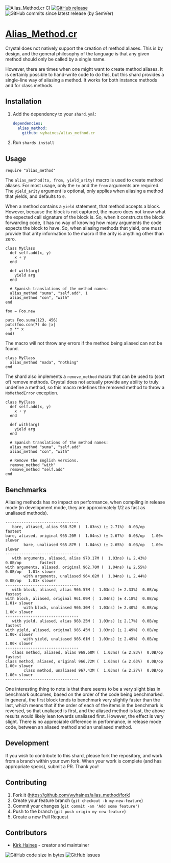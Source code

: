 ![Alias_Method.cr CI](https://img.shields.io/github/workflow/status/wyhaines/alias_method.cr/Alias_Method.cr%20CI?style=for-the-badge&logo=GitHub)
[![GitHub release](https://img.shields.io/github/release/wyhaines/alias_method.cr.svg?style=for-the-badge)](https://github.com/wyhaines/alias_method.cr/releases)
![GitHub commits since latest release (by SemVer)](https://img.shields.io/github/commits-since/wyhaines/alias_method.cr/latest?style=for-the-badge)

# [Alias_Method.cr](https://wyhaines.github.io/alias_method.cr/)

Crystal does not natively support the creation of method aliases. This is by design, and the general philosophy of the language is that any given method should only be called by a single name.

However, there are times when one might want to create method aliases. It is certainly possible to hand-write code to do this, but this shard provides a single-line way of aliasing a method. It works for both instance methods and for class methods.

## Installation

1. Add the dependency to your `shard.yml`:

   ```yaml
   dependencies:
     alias_method:
       github: wyhaines/alias_method.cr
   ```

2. Run `shards install`

## Usage

```crystal
require "alias_method"
```

The `alias_method(to, from, yield_arity)` macro is used to create method aliases. For most usage, only the `to` and the `from` arguments are required. The `yield_arity` argument is optional, only applies when aliasing a method that yields, and defaults to `0`.

When a method contains a `yield` statement, that method accepts a block. However, because the block is not captured, the macro does not know what the expected call signature of the block is. So, when it constructs the block forwarding code, it has no way of knowing how many arguments the code expects the block to have. So, when aliasing methods that yield, one must provide that arity information to the macro if the arity is anything other than zero.

```crystal
class MyClass
  def self.add(x, y)
    x + y
  end

  def with(arg)
    yield arg
  end

  # Spanish translations of the method names:
  alias_method "suma", "self.add", 1
  alias_method "con", "with"
end

foo = Foo.new

puts Foo.suma(123, 456)
puts(foo.con(7) do |x|
  x ** x
end)
```

The macro will not throw any errors if the method being aliased can not be found.

```crystal
class MyClass
  alias_method "nada", "nothing"
end
```

The shard also implements a `remove_method` macro that can be used to (sort of) remove methods. Crystal does not actually provide any ability to truly undefine a method, so this macro redefines the removed method to throw a `NoMethodError` exception.

```crystal
class MyClass
  def self.add(x, y)
    x + y
  end

  def with(arg)
    yield arg
  end

  # Spanish translations of the method names:
  alias_method "suma", "self.add"
  alias_method "con", "with"

  # Remove the English versions.
  remove_method "with"
  remove_method "self.add"
end
```

## Benchmarks

Aliasing methods has no impact on performance, when compiling in release mode (in development mode, they are approximately 1/2 as fast as unaliased methods).

```
--------------------------------          
   bare, aliased, alias 968.52M (  1.03ns) (± 2.71%)  0.0B/op        fastest
bare, aliased, original 965.20M (  1.04ns) (± 2.67%)  0.0B/op   1.00× slower
        bare, unaliased 965.87M (  1.04ns) (± 2.65%)  0.0B/op   1.00× slower
--------------------------------
   with arguments, aliased, alias 970.17M (  1.03ns) (± 2.43%)  0.0B/op        fastest
with arguments, aliased, original 962.70M (  1.04ns) (± 2.55%)  0.0B/op   1.01× slower
        with arguments, unaliased 964.02M (  1.04ns) (± 2.44%)  0.0B/op   1.01× slower
--------------------------------
   with block, aliased, alias 966.57M (  1.03ns) (± 2.33%)  0.0B/op        fastest
with block, aliased, original 961.09M (  1.04ns) (± 4.18%)  0.0B/op   1.01× slower
        with block, unaliased 966.30M (  1.03ns) (± 2.40%)  0.0B/op   1.00× slower
--------------------------------
   with yield, aliased, alias 968.25M (  1.03ns) (± 2.17%)  0.0B/op        fastest
with yield, aliased, original 966.45M (  1.03ns) (± 2.49%)  0.0B/op   1.00× slower
        with yield, unaliased 966.61M (  1.03ns) (± 2.49%)  0.0B/op   1.00× slower
--------------------------------
   class method, aliased, alias 968.68M (  1.03ns) (± 2.83%)  0.0B/op        fastest
class method, aliased, original 966.72M (  1.03ns) (± 2.63%)  0.0B/op   1.00× slower
        class method, unaliased 967.43M (  1.03ns) (± 2.27%)  0.0B/op   1.00× slower
--------------------------------
```

One interesting thing to note is that there seems to be a very slight bias in benchmark outcomes, based on the order of the code being benchmarked. In general, the first block tends to benchmark very slightly faster than the last, which means that if the order of each of the items in the benchmark is reversed, so that unaliased is first, and the aliased method is last, the above results would likely lean towards unaliased first. However, the effect is very slight. There is no appreciable difference in performance, in release mode code, between an aliased method and an unaliased method.

## Development

If you wish to contribute to this shard, please fork the repository, and work from a branch within your own fork. When your work is complete (and has appropriate specs), submit a PR. Thank you!

## Contributing

1. Fork it (<https://github.com/wyhaines/alias_method/fork>)
2. Create your feature branch (`git checkout -b my-new-feature`)
3. Commit your changes (`git commit -am 'Add some feature'`)
4. Push to the branch (`git push origin my-new-feature`)
5. Create a new Pull Request

## Contributors

- [Kirk Haines](https://github.com/wyhaines) - creator and maintainer

![GitHub code size in bytes](https://img.shields.io/github/languages/code-size/wyhaines/alias_method.cr?style=for-the-badge)
![GitHub issues](https://img.shields.io/github/issues/wyhaines/alias_method.cr?style=for-the-badge)

